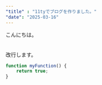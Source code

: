 ```yaml
---
"title" : "11tyでブログを作りました。"
"date": "2025-03-16"
---
```




こんにちは。
<br><br><br>
改行します。

```js
function myFunction() {
	return true;
}
```